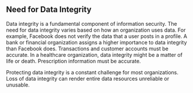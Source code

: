 ## Need for Data Integrity

Data integrity is a fundamental component of information security. The need for data integrity varies based on how an organization uses data. For example, Facebook does not verify the data that a user posts in a profile. A bank or financial organization assigns a higher importance to data integrity than Facebook does. Transactions and customer accounts must be accurate. In a healthcare organization, data integrity might be a matter of life or death. Prescription information must be accurate.

Protecting data integrity is a constant challenge for most organizations. Loss of data integrity can render entire data resources unreliable or unusable.
